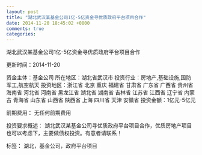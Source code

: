 ```yaml
---
layout: post
title: "湖北武汉某基金公司1亿-5亿资金寻优质政府平台项目合作"
date: 2014-11-20 18:45:02 +0800
comments: true
categories: 
---
```

湖北武汉某基金公司1亿-5亿资金寻优质政府平台项目合作



更新时间：2014-11-20

资金主体：基金公司
所在地区：湖北省武汉市
投资行业：房地产,基础设施,国防军工,航空航天
投资地区：浙江省 北京 重庆 福建省 甘肃省 广东省 广西省 贵州省 海南省 河北省 河南省 黑龙江省 湖北省 湖南省 吉林省 江苏省 江西省 辽宁省 内蒙古 青海省 山东省 山西省 陕西省 上海 四川省 天津 安徽省
投资金额：1亿元-5亿元

前期费用：
无任何前期费用

投资要求概述：
湖北武汉某基金公司寻优质政府平台项目合作，优质房地产项目也可以考虑下，主要做债权投资。有意者请联系！

标签：
湖北，基金公司，政府平台项目

